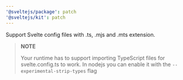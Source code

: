 ```yaml
---
'@sveltejs/package': patch
'@sveltejs/kit': patch
---
```


Support Svelte config files with .ts, .mjs and .mts extension.

> **NOTE**
>
> Your runtime has to support importing TypeScript files for svelte.config.ts to work.
> In nodejs you can enable it with the `--experimental-strip-types` flag

